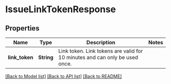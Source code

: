 # IssueLinkTokenResponse

## Properties

Name | Type | Description | Notes
------------ | ------------- | ------------- | -------------
**link_token** | **String** | Link token. Link tokens are valid for 10 minutes and can only be used once.   | 

[[Back to Model list]](../README.md#documentation-for-models) [[Back to API list]](../README.md#documentation-for-api-endpoints) [[Back to README]](../README.md)


